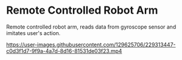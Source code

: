 <h1>Remote Controlled Robot Arm</h1>
Remote controlled robot arm, reads data from gyroscope sensor and imitates user's action.<br>


https://user-images.githubusercontent.com/129625706/229313447-c0d3f1d7-9f9a-4a7d-8d16-81531de03f23.mp4

